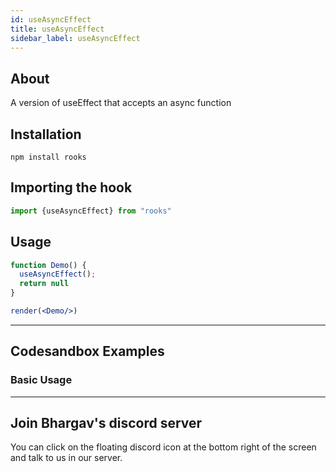 ```yaml
---
id: useAsyncEffect
title: useAsyncEffect
sidebar_label: useAsyncEffect
---
```



## About
A version of useEffect that accepts an async function


[//]: # (Main)

## Installation

```
npm install rooks
```

## Importing the hook

```javascript
import {useAsyncEffect} from "rooks"
```

## Usage

```jsx
function Demo() {
  useAsyncEffect();
  return null
}

render(<Demo/>)
```

---

## Codesandbox Examples

### Basic Usage


---
## Join Bhargav's discord server
You can click on the floating discord icon at the bottom right of the screen and talk to us in our server.
